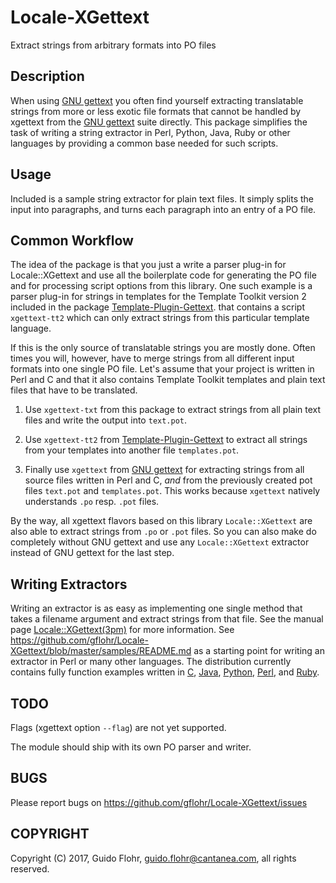 # Locale-XGettext

Extract strings from arbitrary formats into PO files

## Description

When using 
[GNU gettext](https://www.gnu.org/software/gettext/)
you often find yourself extracting translatable
strings from more or less exotic file formats that cannot be handled
by xgettext from the
[GNU gettext](https://www.gnu.org/software/gettext/)
suite directly.  This package simplifies
the task of writing a string extractor in Perl, Python, Java, Ruby or
other languages by providing a common base needed for such scripts.

## Usage

Included is a sample string extractor for plain text files.  It simply
splits the input into paragraphs, and turns each paragraph into an
entry of a PO file.

## Common Workflow

The idea of the package is that you just a write a parser plug-in for
Locale::XGettext and use all the boilerplate code for generating the
PO file and for processing script options from this library.  One such
example is a parser plug-in for strings in templates for the
Template Toolkit version 2 included in the package 
[Template-Plugin-Gettext](https://github.com/gflohr/Template-Plugin-Gettext).
that contains a script `xgettext-tt2` which can only extract
strings from this particular template language.

If this is the only source of translatable strings you are mostly done.
Often times you will, however, have to merge strings from all different
input formats into one single PO file.  Let's assume that your project
is written in Perl and C and that it also contains Template Toolkit
templates and plain text files that have to be translated.

1. Use `xgettext-txt` from this package to extract strings from all
   plain text files and write the output into `text.pot`.

2. Use `xgettext-tt2` from 
   [Template-Plugin-Gettext](https://github.com/gflohr/Template-Plugin-Gettext)
   to extract all strings
   from your templates into another file `templates.pot`.

3. Finally use `xgettext` from
   [GNU gettext](https://www.gnu.org/software/gettext/)
   for extracting strings from
   all source files written in Perl and C, _and_ from the previously
   created pot files `text.pot` and `templates.pot`.  This works
   because `xgettext` natively understands `.po` resp. `.pot` files.
 
By the way, all xgettext flavors based on this library `Locale::XGettext`
are also able to extract strings from `.po` or `.pot` files.  So you
can also make do completely without GNU gettext and use any `Locale::XGettext`
extractor instead of GNU gettext for the last step.

## Writing Extractors

Writing an extractor is as easy as implementing one single method that
takes a filename argument and extract strings from that file.  See 
the manual page
[Locale::XGettext(3pm)](http://search.cpan.org/~guido/Locale-XGettext/lib/Locale/XGettext.pm)
for more information.  See
https://github.com/gflohr/Locale-XGettext/blob/master/samples/README.md
as a starting point for writing an extractor in Perl or many
other languages.  The distribution currently contains fully function
examples written in [C](samples/C/README.md), [Java](samples/Java/README.md), 
[Python](samples/Python/README.md), [Perl](samples/Perl/README.md),
and [Ruby](samples/Ruby/README.md).
 
## TODO

Flags (xgettext option `--flag`) are not yet supported.

The module should ship with its own PO parser and writer.

## BUGS

Please report bugs on https://github.com/gflohr/Locale-XGettext/issues

## COPYRIGHT

Copyright (C) 2017, Guido Flohr, <guido.flohr@cantanea.com>, 
all rights reserved.
